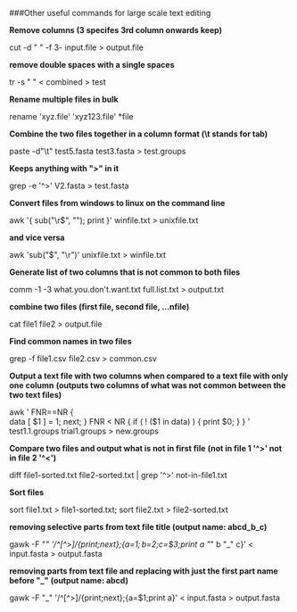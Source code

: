 ###Other useful commands for large scale text editing

**Remove columns (3 specifes 3rd column onwards keep)**

cut -d " " -f 3- input.file > output.file

**remove double spaces with a single spaces**

tr -s " " < combined > test

**Rename multiple files in bulk**

rename 'xyz.file' 'xyz123.file' *file

**Combine the two files together in a column format (\t stands for tab)**

paste -d"\t" test5.fasta test3.fasta > test.groups

**Keeps anything with ">" in it**

grep -e '^>' V2.fasta > test.fasta

**Convert files from windows to linux on the command line**

awk '{ sub("\r$", ""); print }' winfile.txt > unixfile.txt

**and vice versa**

awk 'sub("$", "\r")' unixfile.txt > winfile.txt

**Generate list of two columns that is not common to both files**

comm -1 -3 what.you.don't.want.txt full.list.txt > output.txt

**combine two files (first file, second file, ...nfile)**

cat file1 file2 > output.file

**Find common names in two files**

grep -f file1.csv file2.csv > common.csv


**Output a text file with two columns when compared to a text file with only one column** 
**(outputs two columns of what was not common between the two text files)**

awk '
FNR==NR {                     
data [ $1 ] = 1;
next;
}
FNR < NR {
if ( ! ($1 in data) ) {
print $0;
}
}
' test1.1.groups trial1.groups > new.groups

**Compare two files and output what is not in first file**
**(not in file 1 '^>' not in file 2 '^<')**

diff file1-sorted.txt file2-sorted.txt | grep '^>' not-in-file1.txt

**Sort files** 

sort file1.txt > file1-sorted.txt; sort file2.txt > file2-sorted.txt

**removing selective parts from text file title (output name: abcd_b_c)**

gawk -F "_" '/^[^>]/{print;next};{a=$1;b=$2;c=$3;print a "_" b "_" c}' < input.fasta > output.fasta

**removing parts from text file and replacing with just the first part name before "_"** 
**(output name: abcd)**

gawk -F "_" '/^[^>]/{print;next};{a=$1;print a}' < input.fasta > output.fasta











